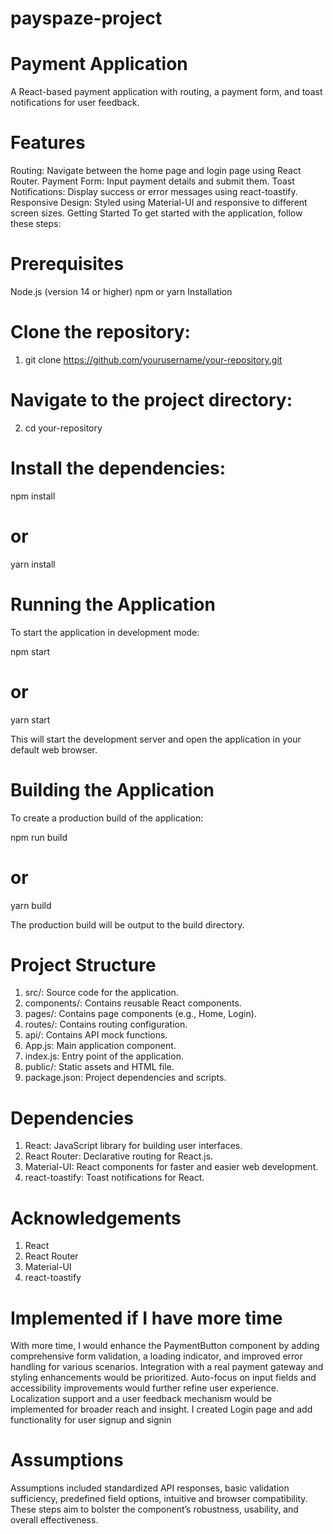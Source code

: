 # payspaze-project

# Payment Application
A React-based payment application with routing, a payment form, and toast notifications for user feedback.

# Features
Routing: Navigate between the home page and login page using React Router.
Payment Form: Input payment details and submit them.
Toast Notifications: Display success or error messages using react-toastify.
Responsive Design: Styled using Material-UI and responsive to different screen sizes.
Getting Started
To get started with the application, follow these steps:

# Prerequisites
Node.js (version 14 or higher)
npm or yarn
Installation

# Clone the repository:

1. git clone https://github.com/yourusername/your-repository.git


# Navigate to the project directory:

2. cd your-repository

# Install the dependencies:

npm install
# or
yarn install


# Running the Application
To start the application in development mode:

npm start
# or
yarn start

This will start the development server and open the application in your default web browser.



# Building the Application
To create a production build of the application:

npm run build
# or
yarn build

The production build will be output to the build directory.


# Project Structure
 1. src/: Source code for the application.
 2. components/: Contains reusable React components.
 3. pages/: Contains page components (e.g., Home, Login).
 4. routes/: Contains routing configuration.
 5. api/: Contains API mock functions.
 6. App.js: Main application component.
 7. index.js: Entry point of the application.
 8. public/: Static assets and HTML file.
 9. package.json: Project dependencies and scripts.


# Dependencies
 1. React: JavaScript library for building user interfaces.
 2. React Router: Declarative routing for React.js.
 3. Material-UI: React components for faster and easier web development.
 4. react-toastify: Toast notifications for React.



# Acknowledgements
1. React
2. React Router
3. Material-UI
4. react-toastify


# Implemented if I have more time

With more time, I would enhance the PaymentButton component by adding comprehensive form validation, a loading indicator, and improved error handling for various scenarios. Integration with a real payment gateway and styling enhancements would be prioritized. Auto-focus on input fields and accessibility improvements would further refine user experience. Localization support and a user feedback mechanism would be implemented for broader reach and insight.
I created Login page and add functionality for user signup and signin 

# Assumptions

 Assumptions included standardized API responses, basic validation sufficiency, predefined field options, intuitive and browser compatibility. These steps aim to bolster the component’s robustness, usability, and overall effectiveness.